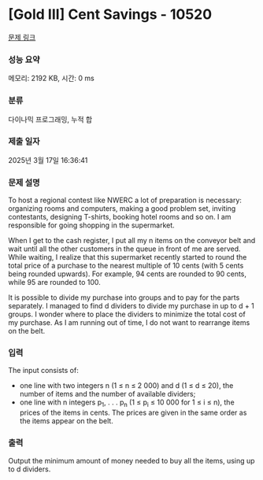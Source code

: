 # [Gold III] Cent Savings - 10520 

[문제 링크](https://www.acmicpc.net/problem/10520) 

### 성능 요약

메모리: 2192 KB, 시간: 0 ms

### 분류

다이나믹 프로그래밍, 누적 합

### 제출 일자

2025년 3월 17일 16:36:41

### 문제 설명

<p>To host a regional contest like NWERC a lot of preparation is necessary: organizing rooms and computers, making a good problem set, inviting contestants, designing T-shirts, booking hotel rooms and so on. I am responsible for going shopping in the supermarket.</p>

<p>When I get to the cash register, I put all my n items on the conveyor belt and wait until all the other customers in the queue in front of me are served. While waiting, I realize that this supermarket recently started to round the total price of a purchase to the nearest multiple of 10 cents (with 5 cents being rounded upwards). For example, 94 cents are rounded to 90 cents, while 95 are rounded to 100.</p>

<p>It is possible to divide my purchase into groups and to pay for the parts separately. I managed to find d dividers to divide my purchase in up to d + 1 groups. I wonder where to place the dividers to minimize the total cost of my purchase. As I am running out of time, I do not want to rearrange items on the belt.</p>

### 입력 

 <p>The input consists of:</p>

<ul>
	<li>one line with two integers n (1 ≤ n ≤ 2 000) and d (1 ≤ d ≤ 20), the number of items and the number of available dividers;</li>
	<li>one line with n integers p<sub>1</sub>, . . . p<sub>n</sub> (1 ≤ p<sub>i</sub> ≤ 10 000 for 1 ≤ i ≤ n), the prices of the items in cents. The prices are given in the same order as the items appear on the belt.</li>
</ul>

### 출력 

 <p>Output the minimum amount of money needed to buy all the items, using up to d dividers.</p>

